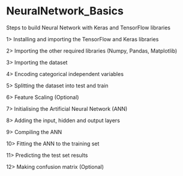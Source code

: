 # NeuralNetwork_Basics

Steps to build Neural Network with Keras and TensorFlow libraries

1> Installing and importing the TensorFlow and Keras libraries

2> Importing the other required libraries (Numpy, Pandas, Matplotlib)

3> Importing the dataset

4> Encoding categorical independent variables

5> Splitting the dataset into test and train

6> Feature Scaling (Optional)

7> Initialising the Artificial Neural Network (ANN)

8> Adding the input, hidden and output layers

9> Compiling the ANN

10> Fitting the ANN to the training set

11> Predicting the test set results

12> Making confusion matrix (Optional)
